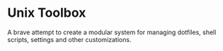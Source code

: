 # Unix Toolbox
A brave attempt to create a modular system for managing dotfiles, shell scripts, settings and other customizations.
